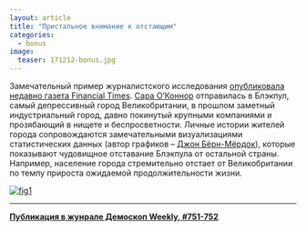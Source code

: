 ```yaml
---
layout: article
title: "Пристальное внимание к отстающим"
categories: 
  - bonus
image:
  teaser: 171212-bonus.jpg
---
```


Замечательный пример журналистского исследования [опубликовала недавно газета Financial Times][ft]. [Сара О’Коннор][sarah] отправилась в Блэкпул, самый депрессивный город Великобритании, в прошлом заметный индустриальный город, давно покинутый крупными компаниями и прозябающий в нищете и беспросветности. Личные истории жителей города сопровождаются замечательными визуализациями статистических данных (автор графиков – [Джон Бёрн-Мёрдок][john]), которые показывают чудовищное отставание Блэкпула от остальной страны. Например, население города стремительно отстает от Великобритании по темпу прироста ожидаемой продолжительности жизни.

[![fig1][f1]][f1]  


[ft]: https://www.ft.com/content/b6dbf34e-c987-11e7-aa33-c63fdc9b8c6c
[sarah]: https://twitter.com/sarahoconnor_
[john]: https://twitter.com/jburnmurdoch

[f1]: /dem-digest/images/2017/751-fig-bonus.jpg


***
**[Публикация в жунрале Демоскоп Weekly, #751-752](http://demoscope.ru/weekly/2017/0751/digest03.php)**  
